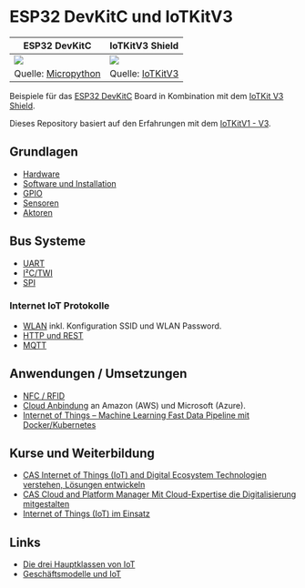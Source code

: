 ESP32 DevKitC und IoTKitV3
==========================

| ESP32 DevKitC | IoTKitV3 Shield |
| ---------- | ------ |
| ![](https://docs.micropython.org/en/latest/_images/esp32.jpg) | ![](https://github.com/mc-b/IoTKitV3/raw/master/images/ShieldSmall.png) |
| Quelle: [Micropython](https://docs.micropython.org/en/latest/esp32/quickref.html) | Quelle: [IoTKitV3](https://github.com/iotkitv3/intro) |

Beispiele für das [ESP32 DevKitC](https://docs.espressif.com/projects/esp-idf/en/latest/esp32/hw-reference/esp32/get-started-devkitc.html) Board in Kombination mit dem [IoTKit V3 Shield](https://github.com/iotkitv3/iotkit#iotkit-v3-shield-small).

Dieses Repository basiert auf den Erfahrungen mit dem [IoTKitV1 - V3](https://github.com/iotkitv3/intro).

## Grundlagen

* [Hardware](hw/)
* [Software und Installation](sw/)
* [GPIO](gpio)
* [Sensoren](sensors)
* [Aktoren](actors)

## Bus Systeme

* [UART](uart)
* [I²C/TWI](i2c)
* [SPI](spi)

### Internet IoT Protokolle

* [WLAN](wlan/) inkl. Konfiguration SSID und WLAN Password.
* [HTTP und REST](http/) 
* [MQTT](mqtt/)

## Anwendungen / Umsetzungen

* [NFC / RFID](rfid/)
* [Cloud Anbindung](cloud/) an Amazon (AWS) und Microsoft (Azure).
* [Internet of Things – Machine Learning Fast Data Pipeline mit Docker/Kubernetes](pipeline/)

## Kurse und Weiterbildung 

* [CAS Internet of Things (IoT) and Digital Ecosystem Technologien verstehen, Lösungen entwickeln](http://hslu.ch/casiot)
* [CAS Cloud and Platform Manager Mit Cloud-Expertise die Digitalisierung mitgestalten](http://hslu.ch/cascpm) 
* [Internet of Things (IoT) im Einsatz](https://www.digicomp.ch/d/IOTEIN)

## Links

* [Die drei Hauptklassen von IoT](https://www.arm.com/products/iot/soc)
* [Geschäftsmodelle und IoT](https://www.iot-lab.ch/publications/#whitepapers)


